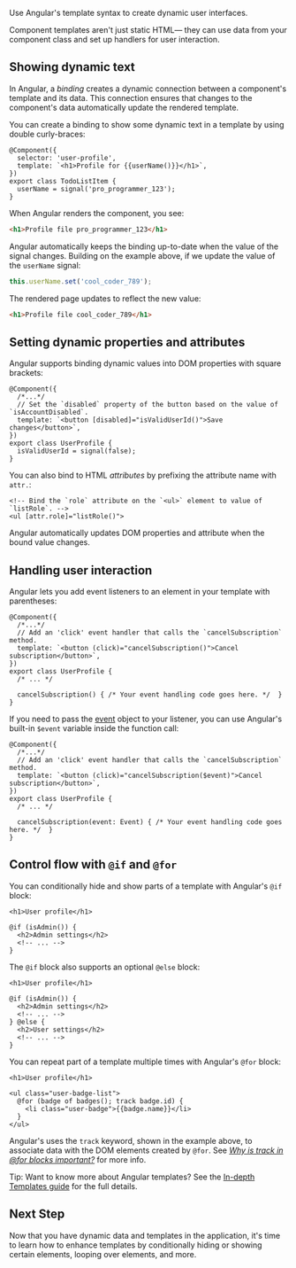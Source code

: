 <docs-decorative-header title="Templates" imgSrc="adev/src/assets/images/templates.svg"> <!-- markdownlint-disable-line -->
Use Angular's template syntax to create dynamic user interfaces.
</docs-decorative-header>

Component templates aren't just static HTML— they can use data from your component class and set up handlers for user interaction.

## Showing dynamic text

In Angular, a *binding* creates a dynamic connection between a component's template and its data. This connection ensures that changes to the component's data automatically update the rendered template.

You can create a binding to show some dynamic text in a template by using double curly-braces:

```angular-ts
@Component({
  selector: 'user-profile',
  template: `<h1>Profile for {{userName()}}</h1>`,
})
export class TodoListItem {
  userName = signal('pro_programmer_123');
}
```

When Angular renders the component, you see:

```html
<h1>Profile file pro_programmer_123</h1>
```

Angular automatically keeps the binding up-to-date when the value of the signal changes. Building on
the example above, if we update the value of the `userName` signal:

```typescript
this.userName.set('cool_coder_789');
```

The rendered page updates to reflect the new value:

```html
<h1>Profile file cool_coder_789</h1>
```

## Setting dynamic properties and attributes

Angular supports binding dynamic values into DOM properties with square brackets:

```angular-ts
@Component({
  /*...*/
  // Set the `disabled` property of the button based on the value of `isAccountDisabled`.
  template: `<button [disabled]="isValidUserId()">Save changes</button>`,
})
export class UserProfile {
  isValidUserId = signal(false);
}
```

You can also bind to HTML _attributes_ by prefixing the attribute name with `attr.`:

```angular-html
<!-- Bind the `role` attribute on the `<ul>` element to value of `listRole`. -->
<ul [attr.role]="listRole()">
```

Angular automatically updates DOM properties and attribute when the bound value changes.

## Handling user interaction

Angular lets you add event listeners to an element in your template with parentheses:

```angular-ts
@Component({
  /*...*/
  // Add an 'click' event handler that calls the `cancelSubscription` method. 
  template: `<button (click)="cancelSubscription()">Cancel subscription</button>`,
})
export class UserProfile {
  /* ... */
  
  cancelSubscription() { /* Your event handling code goes here. */  }
}
```

If you need to pass the [event](https://developer.mozilla.org/docs/Web/API/Event) object to your listener, you can use Angular's built-in `$event` variable inside the function call:

```angular-ts
@Component({
  /*...*/
  // Add an 'click' event handler that calls the `cancelSubscription` method. 
  template: `<button (click)="cancelSubscription($event)">Cancel subscription</button>`,
})
export class UserProfile {
  /* ... */
  
  cancelSubscription(event: Event) { /* Your event handling code goes here. */  }
}
```

## Control flow with `@if` and `@for`

You can conditionally hide and show parts of a template with Angular's `@if` block:

```angular-html
<h1>User profile</h1>

@if (isAdmin()) {
  <h2>Admin settings</h2>
  <!-- ... -->
}
```

The `@if` block also supports an optional `@else` block:

```angular-html
<h1>User profile</h1>

@if (isAdmin()) {
  <h2>Admin settings</h2>
  <!-- ... -->
} @else {
  <h2>User settings</h2>
  <!-- ... -->  
}
```

You can repeat part of a template multiple times with Angular's `@for` block:

```angular-html
<h1>User profile</h1>

<ul class="user-badge-list">
  @for (badge of badges(); track badge.id) {
    <li class="user-badge">{{badge.name}}</li>
  }
</ul>
```

Angular's uses the `track` keyword, shown in the example above, to associate data with the DOM elements created by `@for`. See [_Why is track in @for blocks important?_](guide/templates/control-flow#why-is-track-in-for-blocks-important) for more info.

Tip: Want to know more about Angular templates? See the [In-depth Templates guide](guide/templates) for the full details.

## Next Step

Now that you have dynamic data and templates in the application, it's time to learn how to enhance templates by conditionally hiding or showing certain elements, looping over elements, and more.

<docs-pill-row>
  <docs-pill title="Modular design with dependency injection" href="essentials/dependency-injection" />
  <docs-pill title="In-depth template guide" href="guide/templates" />
</docs-pill-row>
